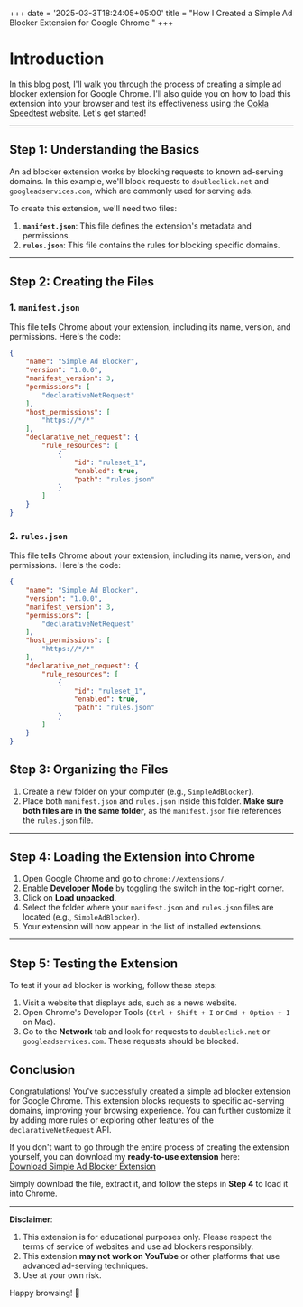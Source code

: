 +++
date = '2025-03-3T18:24:05+05:00'
title = "How I Created a Simple Ad Blocker Extension for Google Chrome "
+++


# Introduction

In this blog post, I'll walk you through the process of creating a simple ad blocker extension for Google Chrome. I'll also guide you on how to load this extension into your browser and test its effectiveness using the [Ookla Speedtest](https://www.speedtest.net/) website. Let's get started!

---

## Step 1: Understanding the Basics

An ad blocker extension works by blocking requests to known ad-serving domains. In this example, we'll block requests to `doubleclick.net` and `googleadservices.com`, which are commonly used for serving ads.

To create this extension, we'll need two files:
1. **`manifest.json`**: This file defines the extension's metadata and permissions.
2. **`rules.json`**: This file contains the rules for blocking specific domains.

---

## Step 2: Creating the Files

### 1. `manifest.json`
This file tells Chrome about your extension, including its name, version, and permissions. Here's the code:

```json
{
    "name": "Simple Ad Blocker",
    "version": "1.0.0",
    "manifest_version": 3,
    "permissions": [
        "declarativeNetRequest"
    ],
    "host_permissions": [
        "https://*/*"
    ],
    "declarative_net_request": {
        "rule_resources": [
            {
                "id": "ruleset_1",
                "enabled": true,
                "path": "rules.json"
            }
        ]
    }
}

```

### 2. `rules.json`
This file tells Chrome about your extension, including its name, version, and permissions. Here's the code:

```json
{
    "name": "Simple Ad Blocker",
    "version": "1.0.0",
    "manifest_version": 3,
    "permissions": [
        "declarativeNetRequest"
    ],
    "host_permissions": [
        "https://*/*"
    ],
    "declarative_net_request": {
        "rule_resources": [
            {
                "id": "ruleset_1",
                "enabled": true,
                "path": "rules.json"
            }
        ]
    }
}

```

## Step 3: Organizing the Files

1. Create a new folder on your computer (e.g., `SimpleAdBlocker`).
2. Place both `manifest.json` and `rules.json` inside this folder. **Make sure both files are in the same folder**, as the `manifest.json` file references the `rules.json` file.

---

## Step 4: Loading the Extension into Chrome

1. Open Google Chrome and go to `chrome://extensions/`.
2. Enable **Developer Mode** by toggling the switch in the top-right corner.
3. Click on **Load unpacked**.
4. Select the folder where your `manifest.json` and `rules.json` files are located (e.g., `SimpleAdBlocker`).
5. Your extension will now appear in the list of installed extensions.

---

## Step 5: Testing the Extension

To test if your ad blocker is working, follow these steps:

1. Visit a website that displays ads, such as a news website.
2. Open Chrome's Developer Tools (`Ctrl + Shift + I` or `Cmd + Option + I` on Mac).
3. Go to the **Network** tab and look for requests to `doubleclick.net` or `googleadservices.com`. These requests should be blocked.

## Conclusion

Congratulations! You've successfully created a simple ad blocker extension for Google Chrome. This extension blocks requests to specific ad-serving domains, improving your browsing experience. You can further customize it by adding more rules or exploring other features of the `declarativeNetRequest` API.

If you don't want to go through the entire process of creating the extension yourself, you can download my **ready-to-use extension** here:  
[Download Simple Ad Blocker Extension](https://drive.google.com/drive/folders/0By53oibND7d4flJqSTI2ZUJWcVJ1T01QYUR2aHZCdDU3aXQ4aWdjSEx3aHUwVTBhaTQ1SE0?resourcekey=0-odU4UHzJvTA0eqthlXHLtQ&usp=drive_link)

Simply download the file, extract it, and follow the steps in **Step 4** to load it into Chrome.

---

**Disclaimer**:  
1. This extension is for educational purposes only. Please respect the terms of service of websites and use ad blockers responsibly.  
2. This extension **may not work on YouTube** or other platforms that use advanced ad-serving techniques.  
3. Use at your own risk.  

Happy browsing! 🚀

